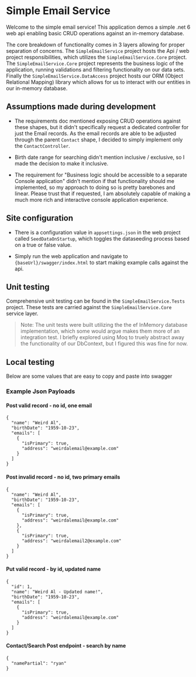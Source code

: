 # Simple Email Service

Welcome to the simple email service! This application demos a simple .net 6 web api enabling basic CRUD operations against an in-memory database. 

The core breakdown of functionality comes in 3 layers allowing for proper separation of concerns. The `SimpleEmailService` project hosts the Api / web project responsibilities, which utilizes the `SimpleEmailService.Core` project. The `SimpleEmailService.Core` project represents the business logic of the application, running validations and filtering functionality on our data sets. Finally the `SimpleEmailService.DataAccess` project hosts our ORM (Object Relational Mapping) library which allows for us to interact with our entities in our in-memory database. 

## Assumptions made during development

- The requirements doc mentioned exposing CRUD operations against these shapes, but it didn't specifically request a dedicated controller for just the Email records. As the email records are able to be adjusted through the parent `Contact` shape, I decided to simply implement only the `ContactController`.

- Birth date range for searching didn't mention inclusive / exclusive, so I made the decision to make it inclusive.

- The requirement for "Business logic should be accessible to a separate Console application" didn't mention if that functionality should me implemented, so my approach to doing so is pretty barebones and linear. Please trust that if requested, I am absolutely capable of making a much more rich and interactive console application experience.

## Site configuration

- There is a configuration value in `appsettings.json` in the web project called `SeedDataOnStartup`, which toggles the dataseeding process based on a true or false value.

- Simply run the web application and navigate to `{baseUrl}/swagger/index.html` to start making example calls against the api.

## Unit testing

Comprehensive unit testing can be found in the `SimpleEmailService.Tests` project. These tests are carried against the `SimpleEmailService.Core` service layer. 

> Note: The unit tests were built utilizing the the ef InMemory database implementation, which some would argue makes them more of an integration test. I briefly explored using Moq to truely abstract away the functionality of our DbContext, but I figured this was fine for now.


## Local testing

Below are some values that are easy to copy and paste into swagger 

### Example Json Payloads

#### Post valid record - no id, one email
```
{
  "name": "Weird Al",
  "birthDate": "1959-10-23",
  "emails": [
    {
      "isPrimary": true,
      "address": "weirdalemail@example.com"
    }
  ]
}
```

#### Post invalid record - no id, two primary emails
```
{
  "name": "Weird Al",
  "birthDate": "1959-10-23",
  "emails": [
    {
      "isPrimary": true,
      "address": "weirdalemail@example.com"
    },
    {
      "isPrimary": true,
      "address": "weirdalemail2@example.com"
    }
  ]
}
```

#### Put valid record - by id, updated name
```
{
  "id": 1,
  "name": "Weird Al - Updated name!",
  "birthDate": "1959-10-23",
  "emails": [
    {
      "isPrimary": true,
      "address": "weirdalemail@example.com"
    }
  ]
}
```

#### Contact/Search Post endpoint - search by name
```
{
  "namePartial": "ryan"
}
```

